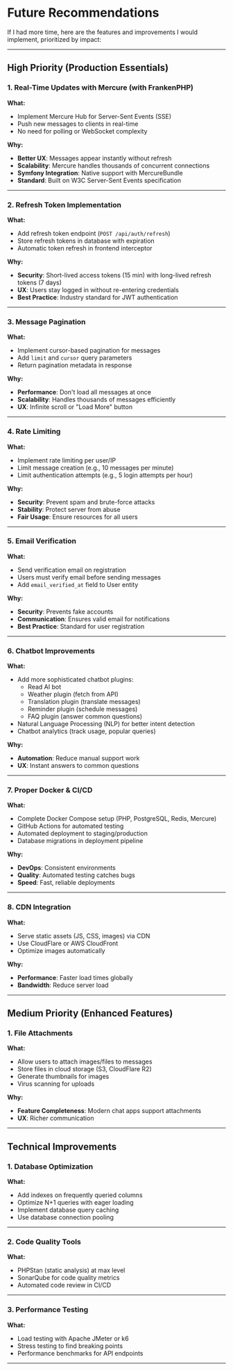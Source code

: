 # Future Recommendations

If I had more time, here are the features and improvements I would implement, prioritized by impact:

---

## High Priority (Production Essentials)

### 1. Real-Time Updates with Mercure (with FrankenPHP)
**What:**
- Implement Mercure Hub for Server-Sent Events (SSE)
- Push new messages to clients in real-time
- No need for polling or WebSocket complexity

**Why:**
- **Better UX**: Messages appear instantly without refresh
- **Scalability**: Mercure handles thousands of concurrent connections
- **Symfony Integration**: Native support with MercureBundle
- **Standard**: Built on W3C Server-Sent Events specification

---

### 2. Refresh Token Implementation
**What:**
- Add refresh token endpoint (`POST /api/auth/refresh`)
- Store refresh tokens in database with expiration
- Automatic token refresh in frontend interceptor

**Why:**
- **Security**: Short-lived access tokens (15 min) with long-lived refresh tokens (7 days)
- **UX**: Users stay logged in without re-entering credentials
- **Best Practice**: Industry standard for JWT authentication

---

### 3. Message Pagination
**What:**
- Implement cursor-based pagination for messages
- Add `limit` and `cursor` query parameters
- Return pagination metadata in response

**Why:**
- **Performance**: Don't load all messages at once
- **Scalability**: Handles thousands of messages efficiently
- **UX**: Infinite scroll or "Load More" button

---

### 4. Rate Limiting
**What:**
- Implement rate limiting per user/IP
- Limit message creation (e.g., 10 messages per minute)
- Limit authentication attempts (e.g., 5 login attempts per hour)

**Why:**
- **Security**: Prevent spam and brute-force attacks
- **Stability**: Protect server from abuse
- **Fair Usage**: Ensure resources for all users

---

### 5. Email Verification
**What:**
- Send verification email on registration
- Users must verify email before sending messages
- Add `email_verified_at` field to User entity

**Why:**
- **Security**: Prevents fake accounts
- **Communication**: Ensures valid email for notifications
- **Best Practice**: Standard for user registration
---

### 6. Chatbot Improvements
**What:**
- Add more sophisticated chatbot plugins:
  - Read AI bot
  - Weather plugin (fetch from API)
  - Translation plugin (translate messages)
  - Reminder plugin (schedule messages)
  - FAQ plugin (answer common questions)
- Natural Language Processing (NLP) for better intent detection
- Chatbot analytics (track usage, popular queries)

**Why:**
- **Automation**: Reduce manual support work
- **UX**: Instant answers to common questions

---
### 7. Proper Docker & CI/CD
**What:**
- Complete Docker Compose setup (PHP, PostgreSQL, Redis, Mercure)
- GitHub Actions for automated testing
- Automated deployment to staging/production
- Database migrations in deployment pipeline

**Why:**
- **DevOps**: Consistent environments
- **Quality**: Automated testing catches bugs
- **Speed**: Fast, reliable deployments

---

### 8. CDN Integration
**What:**
- Serve static assets (JS, CSS, images) via CDN
- Use CloudFlare or AWS CloudFront
- Optimize images automatically

**Why:**
- **Performance**: Faster load times globally
- **Bandwidth**: Reduce server load

---
## Medium Priority (Enhanced Features)

### 1. File Attachments
**What:**
- Allow users to attach images/files to messages
- Store files in cloud storage (S3, CloudFlare R2)
- Generate thumbnails for images
- Virus scanning for uploads

**Why:**
- **Feature Completeness**: Modern chat apps support attachments
- **UX**: Richer communication

---

## Technical Improvements

### 1. Database Optimization
**What:**
- Add indexes on frequently queried columns
- Optimize N+1 queries with eager loading
- Implement database query caching
- Use database connection pooling

---

### 2. Code Quality Tools
**What:**
- PHPStan (static analysis) at max level
- SonarQube for code quality metrics
- Automated code review in CI/CD

---

### 3. Performance Testing
**What:**
- Load testing with Apache JMeter or k6
- Stress testing to find breaking points
- Performance benchmarks for API endpoints

---

